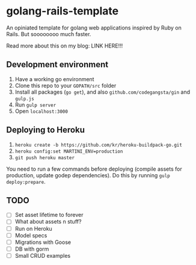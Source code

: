 golang-rails-template
=====================

An opiniated template for golang web applications inspired by Ruby on Rails. But soooooooo much faster.

Read more about this on my blog: LINK HERE!!!

Development environment
-----------------------

1. Have a working go environment
2. Clone this repo to your `GOPATH/src` folder
2. Install all packages (`go get`), and also `github.com/codegangsta/gin` and `gulp.js`
3. Run `gulp server`
4. Open `localhost:3000`

Deploying to Heroku
--------------

1. `heroku create -b https://github.com/kr/heroku-buildpack-go.git`
2. `heroku config:set MARTINI_ENV=production`
3. `git push heroku master`

You need to run a few commands before deploying (compile assets for production, update godep dependencies). Do this by running `gulp deploy:prepare`.

TODO
----

- [ ] Set asset lifetime to forever
- [ ] What about assets n stuff?
- [ ] Run on Heroku
- [ ] Model specs
- [ ] Migrations with Goose
- [ ] DB with gorm
- [ ] Small CRUD examples